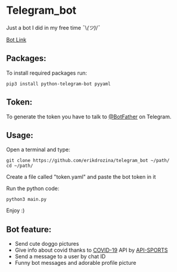# Telegram_bot

 Just a bot I did in my free time  ¯\\_(ツ)_/¯

 [Bot Link](http://t.me/erikd_test_bot)

## Packages:
To install required packages run:

    pip3 install python-telegram-bot pyyaml

## Token:
To generate the token you have to talk to [@BotFather](https://telegram.me/botfather) on Telegram.

## Usage:
Open a terminal and type:

    git clone https://github.com/erikdrozina/telegram_bot ~/path/
    cd ~/path/

Create a file called "token.yaml" and paste the bot token in it

Run the python code:

    python3 main.py

Enjoy :)

## Bot feature:
- Send cute doggo pictures
- Give info about covid thanks to [COVID-19](https://rapidapi.com/vaccovidlive-vaccovidlive-default/api/vaccovid-coronavirus-vaccine-and-treatment-tracker) API by [API-SPORTS](https://rapidapi.com/user/api-sports)
- Send a message to a user by chat ID
- Funny bot messages and adorable profile picture 